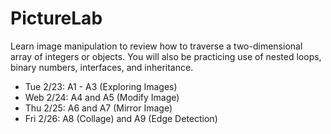 # PictureLab
Learn image manipulation to review how to traverse a two-dimensional array of integers or objects. You will also be practicing use of nested loops, binary numbers, interfaces, and inheritance.

- Tue 2/23: A1 - A3 (Exploring Images)
- Web 2/24: A4 and A5 (Modify Image)
- Thu 2/25: A6 and A7 (Mirror Image)
- Fri 2/26: A8 (Collage) and A9 (Edge Detection)
